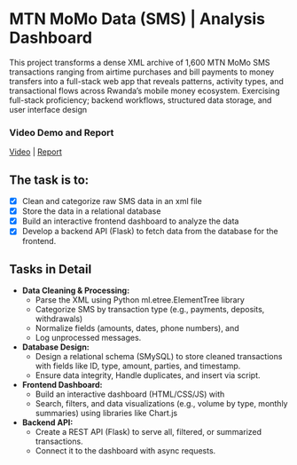# MTN MoMo Data (SMS) | Analysis Dashboard
This project transforms a dense XML archive of 1,600 MTN MoMo SMS transactions ranging from airtime purchases and bill payments to money transfers into a full-stack web app that reveals patterns, activity types, and transactional flows across Rwanda’s mobile money ecosystem.
Exercising full-stack proficiency; backend workflows, structured data storage, and user interface design
###  Video Demo and Report
[Video](https://www.youtube.com/watch?v=yro1_2dKy_I) | [Report](https://docs.google.com/document/d/1sqXJ4gRY-Eo4zMs1R8QItTE4GG4wq6HnPQnjzrH29f8/edit?usp=sharing)
## The task is to:
- [x] Clean and categorize raw SMS data in an xml file
- [x] Store the data in a relational database
- [x] Build an interactive frontend dashboard to analyze the data
- [x] Develop a backend API (Flask) to fetch data from the database for the frontend.

## Tasks in Detail
- **Data Cleaning & Processing:**
  - Parse the XML using Python ml.etree.ElementTree library
  - Categorize SMS by transaction type (e.g., payments, deposits, withdrawals)
  - Normalize fields (amounts, dates, phone numbers), and
  - Log unprocessed messages.
- **Database Design:**
  - Design a relational schema (SMySQL) to store cleaned transactions with fields like ID, type, amount, parties, and timestamp.
  - Ensure data integrity, Handle duplicates, and insert via script.
- **Frontend Dashboard:**
  - Build an interactive dashboard (HTML/CSS/JS) with
  - Search, filters, and data visualizations (e.g., volume by type, monthly summaries) using libraries like Chart.js
- **Backend API:**
  - Create a REST API (Flask) to serve all, filtered, or summarized transactions.
  - Connect it to the dashboard with async requests.
